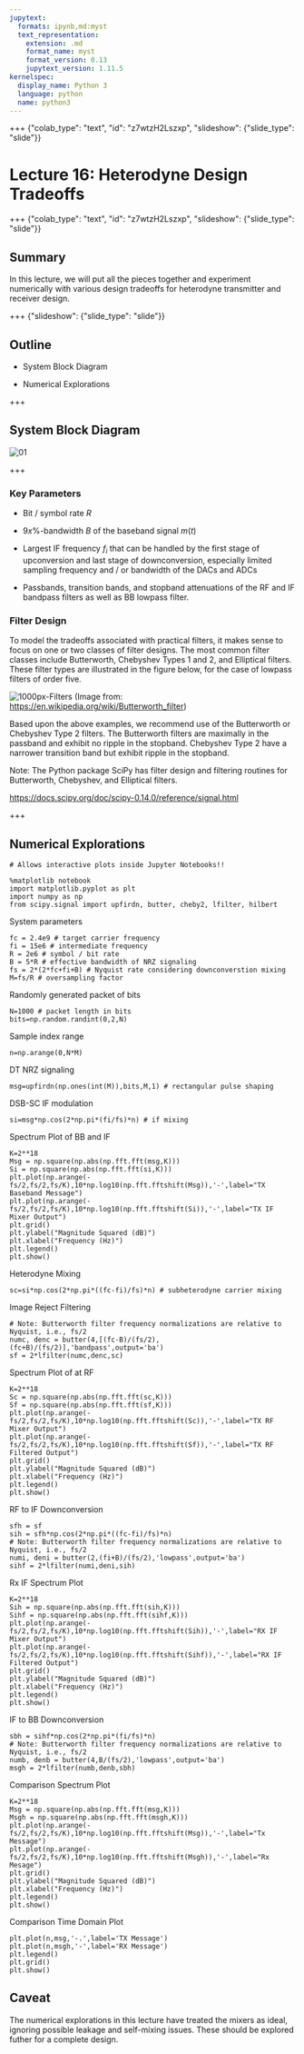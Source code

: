 ```yaml
---
jupytext:
  formats: ipynb,md:myst
  text_representation:
    extension: .md
    format_name: myst
    format_version: 0.13
    jupytext_version: 1.11.5
kernelspec:
  display_name: Python 3
  language: python
  name: python3
---
```


+++ {"colab_type": "text", "id": "z7wtzH2Lszxp", "slideshow": {"slide_type": "slide"}}

# Lecture 16: Heterodyne Design Tradeoffs

+++ {"colab_type": "text", "id": "z7wtzH2Lszxp", "slideshow": {"slide_type": "slide"}}

## Summary

In this lecture, we will put all the pieces together and experiment numerically with various design tradeoffs for heterodyne transmitter and receiver design.

+++ {"slideshow": {"slide_type": "slide"}}

## Outline

* System Block Diagram

* Numerical Explorations

+++

## System Block Diagram

![01](images/Lec16-01.png)

+++

### Key Parameters

* Bit / symbol rate $R$

* $9x\%$-bandwidth $B$ of the baseband signal $m(t)$

* Largest IF frequency $f_i$ that can be handled by the first stage of upconversion and last stage of downconversion, especially limited sampling frequency and / or bandwidth of the DACs and ADCs

* Passbands, transition bands, and stopband attenuations of the RF and IF bandpass filters as well as BB lowpass filter.

### Filter Design

To model the tradeoffs associated with practical filters, it makes sense to focus on one or two classes of filter designs. The most common filter classes include Butterworth, Chebyshev Types 1 and 2, and Elliptical filters. These filter types are illustrated in the figure below, for the case of lowpass filters of order five.

![1000px-Filters](images/1000px-Filters_order5.svg.png)
(Image from: https://en.wikipedia.org/wiki/Butterworth_filter)

Based upon the above examples, we recommend use of the Butterworth or Chebyshev Type 2 filters. The Butterworth filters are maximally in the passband and exhibit no ripple in the stopband. Chebyshev Type 2 have a narrower transition band but exhibit ripple in the stopband.

Note: The Python package SciPy has filter design and filtering routines for Butterworth, Chebyshev, and Elliptical filters.

https://docs.scipy.org/doc/scipy-0.14.0/reference/signal.html

+++

## Numerical Explorations

```{code-cell} ipython3
# Allows interactive plots inside Jupyter Notebooks!!

%matplotlib notebook
import matplotlib.pyplot as plt
import numpy as np
from scipy.signal import upfirdn, butter, cheby2, lfilter, hilbert
```

System parameters

```{code-cell} ipython3
fc = 2.4e9 # target carrier frequency
fi = 15e6 # intermediate frequency
R = 2e6 # symbol / bit rate
B = 5*R # effective bandwidth of NRZ signaling
fs = 2*(2*fc+fi+B) # Nyquist rate considering downconverstion mixing
M=fs/R # oversampling factor
```

Randomly generated packet of bits

```{code-cell} ipython3
N=1000 # packet length in bits
bits=np.random.randint(0,2,N)
```

Sample index range

```{code-cell} ipython3
n=np.arange(0,N*M)
```

DT NRZ signaling

```{code-cell} ipython3
msg=upfirdn(np.ones(int(M)),bits,M,1) # rectangular pulse shaping
```

DSB-SC IF modulation

```{code-cell} ipython3
si=msg*np.cos(2*np.pi*(fi/fs)*n) # if mixing
```

Spectrum Plot of BB and IF

```{code-cell} ipython3
K=2**18
Msg = np.square(np.abs(np.fft.fft(msg,K)))
Si = np.square(np.abs(np.fft.fft(si,K)))
plt.plot(np.arange(-fs/2,fs/2,fs/K),10*np.log10(np.fft.fftshift(Msg)),'-',label="TX Baseband Message")
plt.plot(np.arange(-fs/2,fs/2,fs/K),10*np.log10(np.fft.fftshift(Si)),'-',label="TX IF Mixer Output")
plt.grid()
plt.ylabel("Magnitude Squared (dB)")
plt.xlabel("Frequency (Hz)")
plt.legend()
plt.show()
```

Heterodyne Mixing

```{code-cell} ipython3
sc=si*np.cos(2*np.pi*((fc-fi)/fs)*n) # subheterodyne carrier mixing
```

Image Reject Filtering

```{code-cell} ipython3
# Note: Butterworth filter frequency normalizations are relative to Nyquist, i.e., fs/2
numc, denc = butter(4,[(fc-B)/(fs/2),(fc+B)/(fs/2)],'bandpass',output='ba')
sf = 2*lfilter(numc,denc,sc)
```

Spectrum Plot of at RF

```{code-cell} ipython3
K=2**18
Sc = np.square(np.abs(np.fft.fft(sc,K)))
Sf = np.square(np.abs(np.fft.fft(sf,K)))
plt.plot(np.arange(-fs/2,fs/2,fs/K),10*np.log10(np.fft.fftshift(Sc)),'-',label="TX RF Mixer Output")
plt.plot(np.arange(-fs/2,fs/2,fs/K),10*np.log10(np.fft.fftshift(Sf)),'-',label="TX RF Filtered Output")
plt.grid()
plt.ylabel("Magnitude Squared (dB)")
plt.xlabel("Frequency (Hz)")
plt.legend()
plt.show()
```

RF to IF Downconversion

```{code-cell} ipython3
sfh = sf
sih = sfh*np.cos(2*np.pi*((fc-fi)/fs)*n)
# Note: Butterworth filter frequency normalizations are relative to Nyquist, i.e., fs/2
numi, deni = butter(2,(fi+B)/(fs/2),'lowpass',output='ba')
sihf = 2*lfilter(numi,deni,sih)
```

Rx IF Spectrum Plot

```{code-cell} ipython3
K=2**18
Sih = np.square(np.abs(np.fft.fft(sih,K)))
Sihf = np.square(np.abs(np.fft.fft(sihf,K)))
plt.plot(np.arange(-fs/2,fs/2,fs/K),10*np.log10(np.fft.fftshift(Sih)),'-',label="RX IF Mixer Output")
plt.plot(np.arange(-fs/2,fs/2,fs/K),10*np.log10(np.fft.fftshift(Sihf)),'-',label="RX IF Filtered Output")
plt.grid()
plt.ylabel("Magnitude Squared (dB)")
plt.xlabel("Frequency (Hz)")
plt.legend()
plt.show()
```

IF to BB Downconversion

```{code-cell} ipython3
sbh = sihf*np.cos(2*np.pi*(fi/fs)*n)
# Note: Butterworth filter frequency normalizations are relative to Nyquist, i.e., fs/2
numb, denb = butter(4,B/(fs/2),'lowpass',output='ba')
msgh = 2*lfilter(numb,denb,sbh)
```

Comparison Spectrum Plot

```{code-cell} ipython3
K=2**18
Msg = np.square(np.abs(np.fft.fft(msg,K)))
Msgh = np.square(np.abs(np.fft.fft(msgh,K)))
plt.plot(np.arange(-fs/2,fs/2,fs/K),10*np.log10(np.fft.fftshift(Msg)),'-',label="Tx Message")
plt.plot(np.arange(-fs/2,fs/2,fs/K),10*np.log10(np.fft.fftshift(Msgh)),'-',label="Rx Mesage")
plt.grid()
plt.ylabel("Magnitude Squared (dB)")
plt.xlabel("Frequency (Hz)")
plt.legend()
plt.show()
```

Comparison Time Domain Plot

```{code-cell} ipython3
plt.plot(n,msg,'-.',label='TX Message')
plt.plot(n,msgh,'-',label='RX Message')
plt.legend()
plt.grid()
plt.show()
```

## Caveat

The numerical explorations in this lecture have treated the mixers as ideal, ignoring possible leakage and self-mixing issues. These should be explored futher for a complete design.
